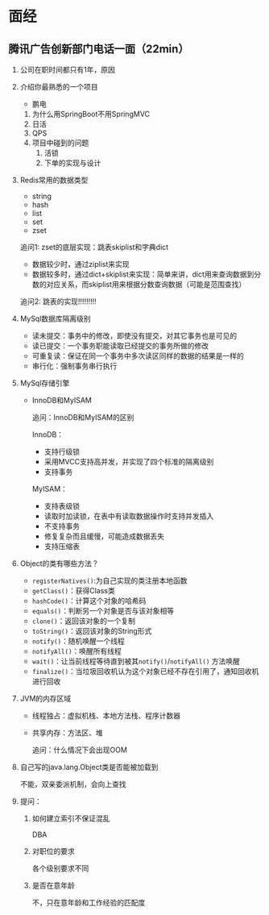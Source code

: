 # 面经

## 腾讯广告创新部门电话一面（22min）

1. 公司在职时间都只有1年，原因

2. 介绍你最熟悉的一个项目

   - 鹏电

   1. 为什么用SpringBoot不用SpringMVC
   2. 日活
   3. QPS
   4. 项目中碰到的问题
      1. 活锁
      2. 下单的实现与设计

3. Redis常用的数据类型

   - string
   - hash
   - list
   - set
   - zset

   追问1: zset的底层实现：跳表skiplist和字典dict

   - 数据较少时，通过ziplist来实现
   - 数据较多时，通过dict+skiplist来实现：简单来讲，dict用来查询数据到分数的对应关系，而skiplist用来根据分数查询数据（可能是范围查找）

   追问2: 跳表的实现!!!!!!!!!

4. MySql数据库隔离级别

   - 读未提交：事务中的修改，即使没有提交，对其它事务也是可见的
   - 读已提交：一个事务职能读取已经提交的事务所做的修改
   - 可重复读：保证在同一个事务中多次读区同样的数据的结果是一样的
   - 串行化：强制事务串行执行

5. MySql存储引擎

   - InnoDB和MyISAM

     追问：InnoDB和MyISAM的区别

     InnoDB：

     - 支持行级锁
     - 采用MVCC支持高并发，并实现了四个标准的隔离级别
     - 支持事务

     MyISAM：

     - 支持表级锁
     - 读取时加读锁，在表中有读取数据操作时支持并发插入
     - 不支持事务
     - 修复复杂而且缓慢，可能造成数据丢失
     - 支持压缩表

6. Object的类有哪些方法？
   - ```registerNatives()```:为自己实现的类注册本地函数
   - ```getClass()```：获得Class类
   - ```hashCode()```：计算这个对象的哈希码
   - ```equals()```：判断另一个对象是否与该对象相等
   - ```clone()```：返回该对象的一个复制
   - ```toString()```：返回该对象的String形式
   - ```notify()```：随机唤醒一个线程
   - ```notifyAll()```：唤醒所有线程
   - ```wait()```：让当前线程等待直到被其```notify()```/```notifyAll()``` 方法唤醒
   - ```finalize()```：当垃圾回收机认为这个对象已经不存在引用了，通知回收机进行回收

7. JVM的内存区域

   - 线程独占：虚拟机栈、本地方法栈、程序计数器

   - 共享内存：方法区、堆

     追问：什么情况下会出现OOM

     

8. 自己写的java.lang.Object类是否能被加载到

   不能，双亲委派机制，会向上查找

9. 提问：

   1. 如何建立索引不保证混乱

       DBA

   2. 对职位的要求 

      各个级别要求不同

   3. 是否在意年龄 

      不，只在意年龄和工作经验的匹配度